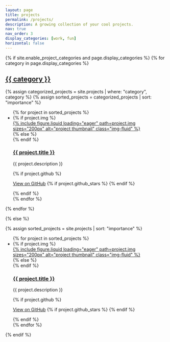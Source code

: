 ```yaml
---
layout: page
title: projects
permalink: /projects/
description: A growing collection of your cool projects.
nav: true
nav_order: 3
display_categories: [work, fun]
horizontal: false
---
```


<!-- pages/projects.md -->
<div class="projects">
{% if site.enable_project_categories and page.display_categories %}
  <!-- Display categorized projects -->
  {% for category in page.display_categories %}
  <a id="{{ category }}" href=".#{{ category }}">
    <h2 class="category">{{ category }}</h2>
  </a>
  {% assign categorized_projects = site.projects | where: "category", category %}
  {% assign sorted_projects = categorized_projects | sort: "importance" %}
  <!-- Generate list layout for each project -->
  <ul class="post-list">
    {% for project in sorted_projects %}
      <li>
        <div class="row">
          {% if project.img %}
            <div class="col-sm-3">
              <a href="{% if project.redirect %}{{ project.redirect }}{% else %}{{ project.url | relative_url }}{% endif %}">
                {% include figure.liquid loading="eager" path=project.img sizes="200px" alt="project thumbnail" class="img-fluid" %}
              </a>
            </div>
            <div class="col-sm-9">
          {% else %}
            <div class="col-sm-12">
          {% endif %}
            <h3>
              <a class="post-title" href="{% if project.redirect %}{{ project.redirect }}{% else %}{{ project.url | relative_url }}{% endif %}">{{ project.title }}</a>
            </h3>
            <p>{{ project.description }}</p>
            {% if project.github %}
              <p class="post-meta">
                <a href="{{ project.github }}"><i class="fa-brands fa-github fa-sm"></i> View on GitHub</a>
                {% if project.github_stars %}
                  <span class="stars" data-toggle="tooltip" title="GitHub Stars">
                    <i class="fa-solid fa-star"></i>
                    <span id="{{ project.github_stars }}-stars"></span>
                  </span>
                {% endif %}
              </p>
            {% endif %}
            </div>
        </div>
      </li>
    {% endfor %}
  </ul>
  {% endfor %}

{% else %}

<!-- Display projects without categories -->

{% assign sorted_projects = site.projects | sort: "importance" %}

  <!-- Generate list layout for each project -->

  <!-- List layout for projects -->
  <ul class="post-list">
    {% for project in sorted_projects %}
      <li>
        <div class="row">
          {% if project.img %}
            <div class="col-sm-3">
              <a href="{% if project.redirect %}{{ project.redirect }}{% else %}{{ project.url | relative_url }}{% endif %}">
                {% include figure.liquid loading="eager" path=project.img sizes="200px" alt="project thumbnail" class="img-fluid" %}
              </a>
            </div>
            <div class="col-sm-9">
          {% else %}
            <div class="col-sm-12">
          {% endif %}
            <h3>
              <a class="post-title" href="{% if project.redirect %}{{ project.redirect }}{% else %}{{ project.url | relative_url }}{% endif %}">{{ project.title }}</a>
            </h3>
            <p>{{ project.description }}</p>
            {% if project.github %}
              <p class="post-meta">
                <a href="{{ project.github }}"><i class="fa-brands fa-github fa-sm"></i> View on GitHub</a>
                {% if project.github_stars %}
                  <span class="stars" data-toggle="tooltip" title="GitHub Stars">
                    <i class="fa-solid fa-star"></i>
                    <span id="{{ project.github_stars }}-stars"></span>
                  </span>
                {% endif %}
              </p>
            {% endif %}
            </div>
        </div>
      </li>
    {% endfor %}
  </ul>
{% endif %}
</div>
